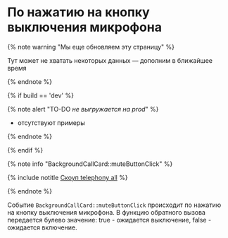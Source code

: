 # По нажатию на кнопку выключения микрофона

{% note warning "Мы еще обновляем эту страницу" %}

Тут может не хватать некоторых данных — дополним в ближайшее время

{% endnote %}

{% if build == 'dev' %}

{% note alert "TO-DO _не выгружается на prod_" %}

- отсутствуют примеры

{% endnote %}

{% endif %}

{% note info "BackgroundCallCard::muteButtonClick" %}

{% include notitle [Скоуп telephony all](../../../../telephony/_includes/scope-telephony-all.md) %}

{% endnote %}

Событие `BackgroundCallCard::muteButtonClick` происходит по нажатию на кнопку выключения микрофона. В функцию обратного вызова передается булево значение: true - ожидается выключение, false - ожидается включение.
